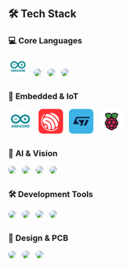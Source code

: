 ## 🛠️ Tech Stack

<style>
.tech-logo {
  border-radius: 8px;
  margin-right: 8px;
  margin-bottom: 4px;
}
</style>

### 💻 **Core Languages**
<p align="left">
  <img src="https://github.com/Mozetoo/Files/blob/main/brand-assets/arduino_1.png" width="40" class="tech-logo" /> 
  <img src="https://cdn.jsdelivr.net/gh/devicons/devicon/icons/cplusplus/cplusplus-original.svg" width="40" class="tech-logo" />
  <img src="https://cdn.jsdelivr.net/gh/devicons/devicon/icons/c/c-original.svg" width="40" class="tech-logo" />
  <img src="https://cdn.jsdelivr.net/gh/devicons/devicon/icons/postgresql/postgresql-original.svg" width="40" class="tech-logo" />
</p>

### 🔧 **Embedded & IoT**
<p align="left"> 
  <img src="https://github.com/Mozetoo/Files/blob/main/brand-assets/arduino_1.png" width="50" class="tech-logo" />
  <img src="https://github.com/Mozetoo/Files/blob/main/brand-assets/espressif.svg" height="50" class="tech-logo" /> 
  <img src="https://github.com/Mozetoo/Files/blob/main/brand-assets/stm32_1.jpeg" width="50" class="tech-logo" /> 
  <img src="https://github.com/Mozetoo/Files/blob/main/brand-assets/raspberrypi.jpeg" width="50" class="tech-logo" /> 
</p>

### 🧠 **AI & Vision**
<p align="left">
  <img src="https://raw.githubusercontent.com/opencv/opencv/master/doc/opencv-logo.png" width="40" class="tech-logo" />
  <img src="https://huggingface.co/front/assets/huggingface_logo-noborder.svg" width="40" class="tech-logo" />
  <img src="https://avatars.githubusercontent.com/u/126733545?s=200&v=4" width="40" class="tech-logo" /> <!-- LangChain -->
  <img src="https://cdn.jsdelivr.net/gh/devicons/devicon/icons/django/django-plain.svg" width="40" class="tech-logo" />
</p>

### 🛠️ **Development Tools**
<p align="left">
  <img src="https://cdn.jsdelivr.net/gh/devicons/devicon/icons/docker/docker-original.svg" width="40" class="tech-logo" />
  <img src="https://cdn.jsdelivr.net/gh/devicons/devicon/icons/linux/linux-original.svg" width="40" class="tech-logo" />
  <img src="https://cdn.jsdelivr.net/gh/devicons/devicon/icons/git/git-original.svg" width="40" class="tech-logo" />
  <img src="https://upload.wikimedia.org/wikipedia/commons/2/21/Matlab_Logo.png" width="40" class="tech-logo" />
</p>

### 🎨 **Design & PCB**
<p align="left">
  <img src="https://seeklogo.com/images/A/altium-designer-logo-AD2741B395-seeklogo.com.png" width="40" class="tech-logo" />
  <img src="https://seeklogo.com/images/E/easyeda-logo-74C9BA5A73-seeklogo.com.png" width="40" class="tech-logo" />
  <img src="https://cdn.jsdelivr.net/gh/devicons/devicon/icons/google/google-original.svg" width="40" class="tech-logo" /> <!-- Colab -->
</p>
